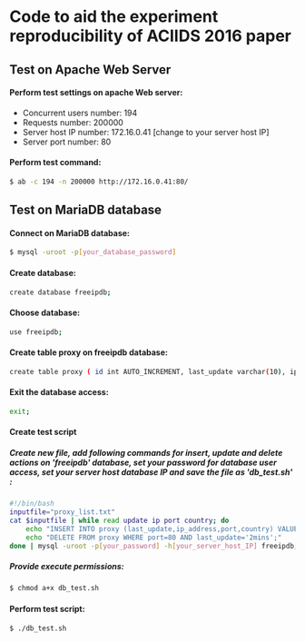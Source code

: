 # Code to aid the experiment reproducibility of ACIIDS 2016 paper

## Test on Apache Web Server
#### Perform test settings on apache Web server:

  - Concurrent users number: 194
  - Requests number: 200000
  - Server host IP number: 172.16.0.41 [change to your server host IP]
  - Server port number: 80

#### Perform test command:

```sh
$ ab -c 194 -n 200000 http://172.16.0.41:80/
```
## Test on MariaDB database
#### Connect on MariaDB database:
```sh
$ mysql -uroot -p[your_database_password]
```
#### Create database:
```sh
create database freeipdb;
```
#### Choose database:
```sh
use freeipdb;
```
#### Create table proxy on freeipdb database:
```sh
create table proxy ( id int AUTO_INCREMENT, last_update varchar(10), ip_address varchar(30), port varchar(10), country varchar(30), PRIMARY KEY (id));
```
#### Exit the database access:
```sh
exit;
```
#### Create test script
##### Create new file, add following commands for insert, update and delete actions on 'freeipdb' database, set your password for database user access, set your server host database IP and save the file as 'db_test.sh' :

```sh
#!/bin/bash
inputfile="proxy_list.txt"
cat $inputfile | while read update ip port country; do
    echo "INSERT INTO proxy (last_update,ip_address,port,country) VALUES ('$update', '$ip', '$port', '$country');"
    echo "DELETE FROM proxy WHERE port=80 AND last_update='2mins';"
done | mysql -uroot -p[your_password] -h[your_server_host_IP] freeipdb;
```
##### Provide execute permissions:
```sh
$ chmod a+x db_test.sh 
```
#### Perform test script:
```sh
$ ./db_test.sh 
```